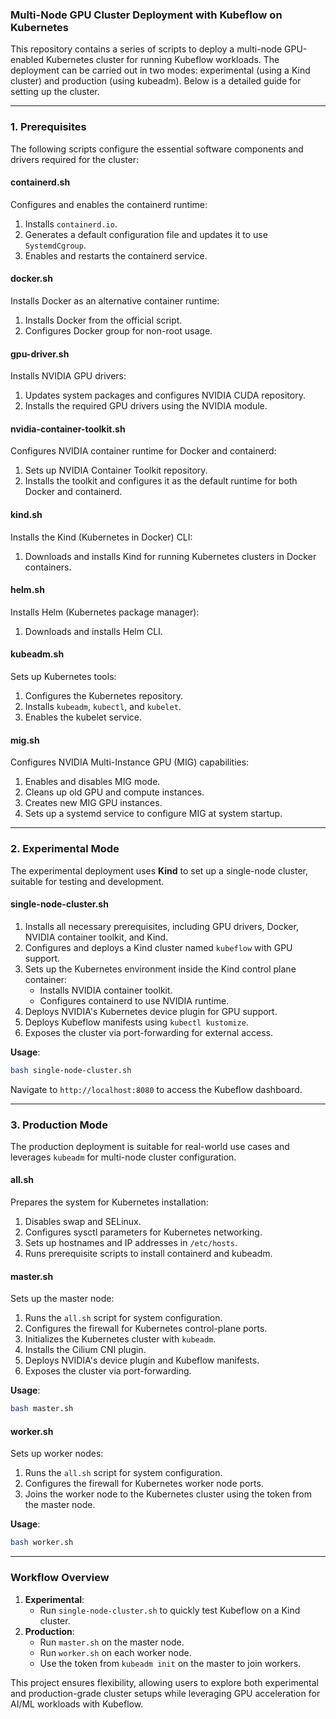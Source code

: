 ### Multi-Node GPU Cluster Deployment with Kubeflow on Kubernetes

This repository contains a series of scripts to deploy a multi-node GPU-enabled Kubernetes cluster for running Kubeflow workloads. The deployment can be carried out in two modes: experimental (using a Kind cluster) and production (using kubeadm). Below is a detailed guide for setting up the cluster.

---

### 1. **Prerequisites**
The following scripts configure the essential software components and drivers required for the cluster:

#### **containerd.sh**
Configures and enables the containerd runtime:
1. Installs `containerd.io`.
2. Generates a default configuration file and updates it to use `SystemdCgroup`.
3. Enables and restarts the containerd service.

#### **docker.sh**
Installs Docker as an alternative container runtime:
1. Installs Docker from the official script.
2. Configures Docker group for non-root usage.

#### **gpu-driver.sh**
Installs NVIDIA GPU drivers:
1. Updates system packages and configures NVIDIA CUDA repository.
2. Installs the required GPU drivers using the NVIDIA module.

#### **nvidia-container-toolkit.sh**
Configures NVIDIA container runtime for Docker and containerd:
1. Sets up NVIDIA Container Toolkit repository.
2. Installs the toolkit and configures it as the default runtime for both Docker and containerd.

#### **kind.sh**
Installs the Kind (Kubernetes in Docker) CLI:
1. Downloads and installs Kind for running Kubernetes clusters in Docker containers.

#### **helm.sh**
Installs Helm (Kubernetes package manager):
1. Downloads and installs Helm CLI.

#### **kubeadm.sh**
Sets up Kubernetes tools:
1. Configures the Kubernetes repository.
2. Installs `kubeadm`, `kubectl`, and `kubelet`.
3. Enables the kubelet service.

#### **mig.sh**
Configures NVIDIA Multi-Instance GPU (MIG) capabilities:
1. Enables and disables MIG mode.
2. Cleans up old GPU and compute instances.
3. Creates new MIG GPU instances.
4. Sets up a systemd service to configure MIG at system startup.

---

### 2. **Experimental Mode**
The experimental deployment uses **Kind** to set up a single-node cluster, suitable for testing and development.

#### **single-node-cluster.sh**
1. Installs all necessary prerequisites, including GPU drivers, Docker, NVIDIA container toolkit, and Kind.
2. Configures and deploys a Kind cluster named `kubeflow` with GPU support.
3. Sets up the Kubernetes environment inside the Kind control plane container:
   - Installs NVIDIA container toolkit.
   - Configures containerd to use NVIDIA runtime.
4. Deploys NVIDIA's Kubernetes device plugin for GPU support.
5. Deploys Kubeflow manifests using `kubectl kustomize`.
6. Exposes the cluster via port-forwarding for external access.

**Usage**:
```bash
bash single-node-cluster.sh
```
Navigate to `http://localhost:8080` to access the Kubeflow dashboard.

---

### 3. **Production Mode**
The production deployment is suitable for real-world use cases and leverages `kubeadm` for multi-node cluster configuration.

#### **all.sh**
Prepares the system for Kubernetes installation:
1. Disables swap and SELinux.
2. Configures sysctl parameters for Kubernetes networking.
3. Sets up hostnames and IP addresses in `/etc/hosts`.
4. Runs prerequisite scripts to install containerd and kubeadm.

#### **master.sh**
Sets up the master node:
1. Runs the `all.sh` script for system configuration.
2. Configures the firewall for Kubernetes control-plane ports.
3. Initializes the Kubernetes cluster with `kubeadm`.
4. Installs the Cilium CNI plugin.
5. Deploys NVIDIA's device plugin and Kubeflow manifests.
6. Exposes the cluster via port-forwarding.

**Usage**:
```bash
bash master.sh
```

#### **worker.sh**
Sets up worker nodes:
1. Runs the `all.sh` script for system configuration.
2. Configures the firewall for Kubernetes worker node ports.
3. Joins the worker node to the Kubernetes cluster using the token from the master node.

**Usage**:
```bash
bash worker.sh
```

---

### **Workflow Overview**
1. **Experimental**:
   - Run `single-node-cluster.sh` to quickly test Kubeflow on a Kind cluster.
2. **Production**:
   - Run `master.sh` on the master node.
   - Run `worker.sh` on each worker node.
   - Use the token from `kubeadm init` on the master to join workers.

This project ensures flexibility, allowing users to explore both experimental and production-grade cluster setups while leveraging GPU acceleration for AI/ML workloads with Kubeflow.
